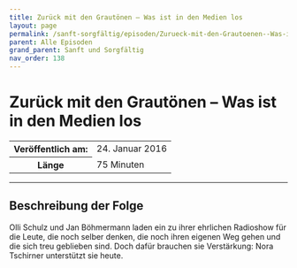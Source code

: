 ```yaml
---
title: Zurück mit den Grautönen – Was ist in den Medien los
layout: page
permalink: /sanft-sorgfältig/episoden/Zurueck-mit-den-Grautoenen--Was-ist-in-den-Medien-los
parent: Alle Episoden
grand_parent: Sanft und Sorgfältig
nav_order: 138
---
```


# Zurück mit den Grautönen – Was ist in den Medien los
<table class="resp-table dcf-table dcf-table-responsive dcf-table-bordered dcf-table-striped dcf-w-100%">
                    <tbody>
                        <tr>
                            <th scope="row">Veröffentlich am:</th>
                            <td data-label="Veröffentlich am:">24. Januar 2016</td>
                        </tr>
                        <tr>
                            <th scope="row">Länge </th>
                            <td data-label="Länge ">75 Minuten</td>
                        </tr></tbody>
                </table>

***

## Beschreibung der Folge

<div>
Olli Schulz und Jan Böhmermann laden ein zu ihrer ehrlichen Radioshow für die Leute, die noch selber denken, die noch ihren eigenen Weg gehen und die sich treu geblieben sind. Doch dafür brauchen sie Verstärkung: Nora Tschirner unterstützt sie heute.  
</div>

